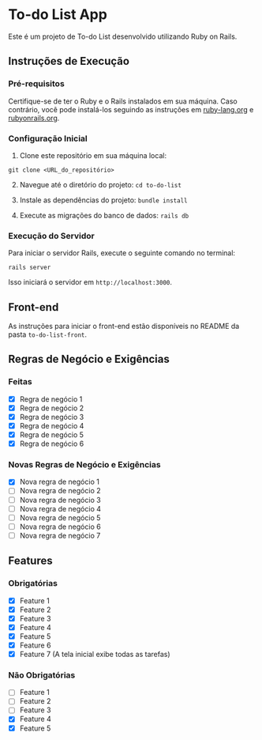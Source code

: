 # To-do List App

Este é um projeto de To-do List desenvolvido utilizando Ruby on Rails.

## Instruções de Execução

### Pré-requisitos

Certifique-se de ter o Ruby e o Rails instalados em sua máquina. Caso contrário, você pode instalá-los seguindo as instruções em [ruby-lang.org](https://www.ruby-lang.org/) e [rubyonrails.org](https://rubyonrails.org/).

### Configuração Inicial

1. Clone este repositório em sua máquina local:

`git clone <URL_do_repositório>`

2. Navegue até o diretório do projeto:
   `cd to-do-list`

3. Instale as dependências do projeto:
 `bundle install`

4. Execute as migrações do banco de dados:
 `rails db`

### Execução do Servidor

Para iniciar o servidor Rails, execute o seguinte comando no terminal:

`rails server`


Isso iniciará o servidor em `http://localhost:3000`.

## Front-end

As instruções para iniciar o front-end estão disponíveis no README da pasta `to-do-list-front`.

## Regras de Negócio e Exigências

### Feitas

- [x] Regra de negócio 1
- [x] Regra de negócio 2
- [x] Regra de negócio 3
- [x] Regra de negócio 4
- [x] Regra de negócio 5
- [x] Regra de negócio 6

### Novas Regras de Negócio e Exigências

- [x] Nova regra de negócio 1
- [ ] Nova regra de negócio 2
- [ ] Nova regra de negócio 3
- [ ] Nova regra de negócio 4
- [ ] Nova regra de negócio 5
- [ ] Nova regra de negócio 6
- [ ] Nova regra de negócio 7

## Features

### Obrigatórias

- [x] Feature 1
- [x] Feature 2
- [x] Feature 3
- [x] Feature 4
- [x] Feature 5
- [x] Feature 6
- [x] Feature 7 (A tela inicial exibe todas as tarefas)

### Não Obrigatórias

- [ ] Feature 1
- [ ] Feature 2
- [ ] Feature 3
- [x] Feature 4
- [x] Feature 5
